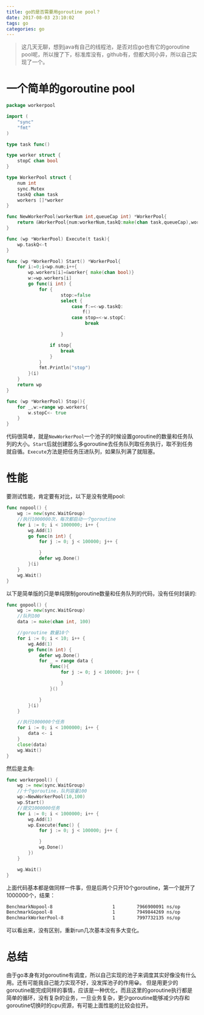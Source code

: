 ```yaml
---
title: go的是否需要用goroutine pool？
date: 2017-08-03 23:10:02
tags: go 
categories: go
---
```

> 这几天无聊，想到java有自己的线程池，是否对应go也有它的goroutine pool呢，所以搜了下，标准库没有，github有，但都大同小异，所以自己实现了一个。

<!-- more -->
# 一个简单的goroutine pool
````go
package workerpool

import (
	"sync"
	"fmt"
)

type task func()

type worker struct {
	stopC chan bool
}

type WorkerPool struct {
	num int
	sync.Mutex
	taskQ chan task
	workers []*worker
}

func NewWorkerPool(workerNum int,queueCap int) *WorkerPool{
	return &WorkerPool{num:workerNum,taskQ:make(chan task,queueCap),workers:make([]*worker,workerNum)}
}

func (wp *WorkerPool) Execute(t task){
	wp.taskQ<-t
}

func (wp *WorkerPool) Start() *WorkerPool{
	for i:=0;i<wp.num;i++{
		wp.workers[i]=&worker{ make(chan bool)}
		w:=wp.workers[i]
		go func(i int) {
			for {
				    stop:=false
					select {
					    case f:=<-wp.taskQ:
							f()
					    case stop=<-w.stopC:
						     break

					}

				if stop{
					break
				}
			}
			fmt.Println("stop")
		}(i)
	}
	return wp
}

func (wp *WorkerPool) Stop(){
	for _,w:=range wp.workers{
		w.stopC<- true
	}
}
````
代码很简单，就是`NewWorkerPool`一个池子的时候设置goroutine的数量和任务队列的大小。`Start`后就创建那么多goroutine去任务队列取任务执行，取不到任务就自循。`Execute`方法是把任务压进队列，如果队列满了就阻塞。

# 性能
要测试性能，肯定要有对比，以下是没有使用pool:
````go
func nopool() {
	wg := new(sync.WaitGroup)
    //执行1000000次，每次都启动一个goroutine
	for i := 0; i < 1000000; i++ {
		wg.Add(1)
		go func(n int) {
			for j := 0; j < 100000; j++ {

			}
			defer wg.Done()
		}(i)
	}
	wg.Wait()
}
````
以下是简单版的只是单纯限制goroutine数量和任务队列的代码，没有任何封装的:
````go
func gopool() {
	wg := new(sync.WaitGroup)
    //队列100
	data := make(chan int, 100)

    //goroutine 数量10个
	for i := 0; i < 10; i++ {
		wg.Add(1)
		go func(n int) {
			defer wg.Done()
			for _ = range data {
				func(){
					for j := 0; j < 100000; j++ {

					}
				}()

			}
		}(i)
	}

    //执行1000000个任务
	for i := 0; i < 1000000; i++ {
		data <- i
	}
	close(data)
	wg.Wait()
}
````
然后是主角:
````go
func workerpool() {
	wg := new(sync.WaitGroup)
    //十个goroutine，队列容量100
	wp:=NewWorkerPool(10,100)
	wp.Start()
    //提交1000000任务
	for i := 0; i < 1000000; i++ {
		wg.Add(1)
		wp.Execute(func() {
			for j := 0; j < 100000; j++ {

			}
			wg.Done()
		})
	}

	wg.Wait()
}
````
上面代码基本都是做同样一件事，但是后两个只开10个goroutine，第一个就开了1000000个，结果：
````bash
BenchmarkNopool-8                      1        7966900091 ns/op
BenchmarkGopool-8                      1        7949844269 ns/op
BenchmarkWorkerPool-8                  1        7997732135 ns/op
````
可以看出来，没有区别，重新run几次基本没有多大变化。

# 总结
由于go本身有对goroutine有调度，所以自己实现的池子来调度其实好像没有什么用。还有可能我自己能力实现不好，没发挥池子的作用😀。
但是用更少的goroutine能完成同样的事情，应该是一种优化，而且这里的goroutine执行都是简单的循环，没有复杂的业务，一旦业务复杂，更少goroutine能够减少内存和goroutine切换时的cpu资源，有可能上面性能的比较会拉开。

